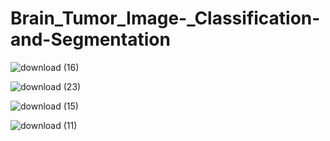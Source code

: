 # Brain_Tumor_Image-_Classification-and-Segmentation

![download (16)](https://github.com/nadiasuweer4ya/TumorVision-Intelligent-Brain-Tumor-Analysis-and-Segmentation/assets/135404371/2d1477dc-d9ae-45a5-9703-cf17ee80e7cd)


![download (23)](https://github.com/nadiasuweer4ya/TumorVision-Intelligent-Brain-Tumor-Analysis-and-Segmentation/assets/135404371/a3ea75ca-2298-4cd3-8bfa-f8acbce0fca8)



![download (15)](https://github.com/nadiasuweer4ya/TumorVision-Intelligent-Brain-Tumor-Analysis-and-Segmentation/assets/135404371/c0ff88a0-3b90-4d87-b7a2-433d100913dc)


![download (11)](https://github.com/nadiasuweer4ya/TumorVision-Intelligent-Brain-Tumor-Analysis-and-Segmentation/assets/135404371/a6ef728e-988f-44d0-9dc7-ecb2bacd93ee)

